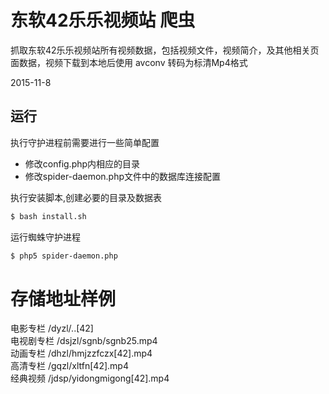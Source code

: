 
# 东软42乐乐视频站 爬虫
抓取东软42乐乐视频站所有视频数据，包括视频文件，视频简介，及其他相关页面数据，视频下载到本地后使用 avconv 转码为标清Mp4格式

2015-11-8

## 运行

执行守护进程前需要进行一些简单配置
* 修改config.php内相应的目录
* 修改spider-daemon.php文件中的数据库连接配置

执行安装脚本,创建必要的目录及数据表
```sh
$ bash install.sh
```

运行蜘蛛守护进程
```sh
$ php5 spider-daemon.php
```

# 存储地址样例

电影专栏	/dyzl/..[42]  
电视剧专栏	/dsjzl/sgnb/sgnb25.mp4  
动画专栏	/dhzl/hmjzzfczx[42].mp4  
高清专栏	/gqzl/xltfn[42].mp4  
经典视频	/jdsp/yidongmigong[42].mp4  


